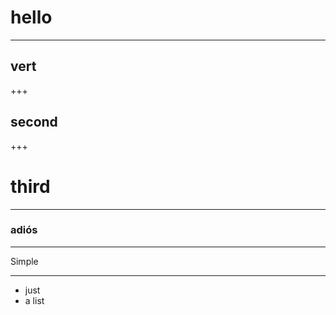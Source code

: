 # hello

---

## vert

+++

## second

+++

# third

---

### adiós

---

Simple

---

- just
- a list
